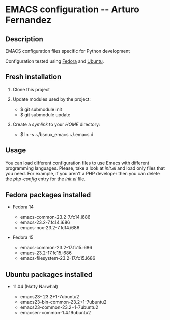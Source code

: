 EMACS configuration --  Arturo Fernandez
===========================================================

Description
-----------

EMACS configuration files specific for Python development

Configuration tested using [Fedora](http://fedoraproject.org) and [Ubuntu](http://www.ubuntu.com).

Fresh installation
------------------

1. Clone this project
2. Update modules used by the project:

    * $ git submodule init
    * $ git submodule update

3. Create a *symlink* to your *HOME* directory:

    * $ ln -s ~/bsnux_emacs ~/.emacs.d

Usage
-----

You can load different configuration files to use Emacs with different
programming languages. Please, take a look at *init.el* and load only
files that you need. For example, if you aren't a PHP developer then
you can delete the *php-config* entry for the *init.el* file.

Fedora packages installed
-------------------------

* Fedora 14

    * emacs-common-23.2-7.fc14.i686
    * emacs-23.2-7.fc14.i686
    * emacs-nox-23.2-7.fc14.i686

* Fedora 15

    * emacs-common-23.2-17.fc15.i686
    * emacs-23.2-17.fc15.i686
    * emacs-filesystem-23.2-17.fc15.i686

Ubuntu packages installed
-------------------------

* 11.04 (Natty Narwhal)

    * emacs23- 23.2+1-7ubuntu2
    * emacs23-bin-common-23.2+1-7ubuntu2
    * emacs23-common-23.2+1-7ubuntu2
    * emacsen-common-1.4.19ubuntu2

